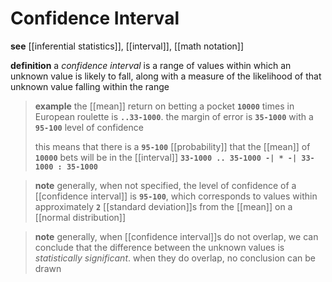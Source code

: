 # Confidence Interval

**see** [[inferential statistics]], [[interval]], [[math notation]]

**definition** a _confidence interval_ is a range of values within which an unknown value is likely to fall, along with a measure of the likelihood of that unknown value falling within the range

> **example** the [[mean]] return on betting a pocket **`10000`** times in European roulette is **`..33-1000`**. the margin of error is **`35-1000`** with a **`95-100`** level of confidence
>
> this means that there is a **`95-100`** [[probability]] that the [[mean]] of **`10000`** bets will be in the [[interval]] **`33-1000 .. 35-1000 -| * -| 33-1000 : 35-1000`**

> **note** generally, when not specified, the level of confidence of a [[confidence interval]] is **`95-100`**, which corresponds to values within approximately **`2`** [[standard deviation]]s from the [[mean]] on a [[normal distribution]]

> **note** generally, when [[confidence interval]]s do not overlap, we can conclude that the difference between the unknown values is _statistically significant_. when they do overlap, no conclusion can be drawn
